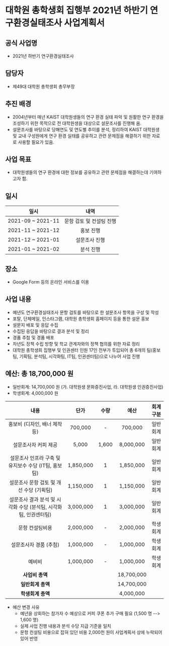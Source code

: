 대학원 총학생회 집행부 2021년 하반기 연구환경실태조사 사업계획서
===

## 공식 사업명
- 2021년 하반기 연구환경실태조사

## 담당자
- 제49대 대학원 총학생회 총무부장

## 추진 배경
- 2004년부터 매년 KAIST 대학원생들의 연구 환경 실태 파악 및 원활한 연구 환경을 조성하기 위한 목적으로 전 대학원생을 대상으로 설문조사를 진행해 옴.
- 설문조사를 바탕으로 당해연도 및 연도별 추이를 분석, 정리하여 KAIST 대학원생 및 교내 구성원에게 연구 환경 실태를 공유하고 관련 문제점을 해결하기 위한 자료로 사용할 필요가 있음.

## 사업 목표
- 대학원생들의 연구 환경에 대한 정보를 공유하고 관련 문제점을 해결하는데 기여하고자 함.

## 일시

| 일시 | 내역 | 
|:---:|:---:|
| 2021-09 ~ 2021-11 | 문항 검토 및 컨설팅 진행 |
| 2021-11 ~ 2021-12 | 홍보 진행 |
| 2021-12 ~ 2021-01 | 설문조사 진행 | 
| 2021-01 ~ 2021-02 | 분석 진행 |

## 장소
- Google Form 등의 온라인 서비스를 이용

## 사업 내용
- 예년도 연구환경실태조사 문항 검토를 바탕으로 한 설문조사 항목을 구성 및 작성
- 포탈, 단체메일, 인스타그램, 대학원 총학생회 홈페이지 등을 통한 설문 홍보
- 설문지 배포 및 응답 수집
- 수집된 응답을 바탕으로 결과 분석 및 정리
- 경품 추첨 및 경품 배포
- 차년도 정책 수립 방향 및 학교 관계자와의 정책 협의를 위한 자료 정리
- 대학원 총학생회 집행부 및 인권센터 인원 17인 전부가 투입되어 총 6개의 팀(홍보팀, 기획팀, 분석팀, 시각화팀, IT팀, 인권센터팀)으로 나누어 사업 진행

## 예산: 총 18,700,000 원
- 일반회계: 14,700,000 원 (가. 대학원생 문화증진사업, 라. 대학원생 인권증진사업)
- 학생회계: 4,000,000 원 

| **내용** | **단가** | **수량** | **예산** | **회계구분** |
|:---:|:---:|:---:|:---:|:---:|
| 홍보비 (디자인, 배너 제작 등) | 700,000 | - | 700,000 | 일반회계 | 
| 설문조사자 커피 제공 | 5,000 | 1,600 | 8,000,000 | 일반회계 | 
| 설문조사 인프라 구축 및 유지보수 수당 (IT팀, 홍보팀) | 1,850,000 | 1 | 1,850,000 | 일반회계 | 
| 설문조사 문항 검토 및 개선 수당 (기획팀) | 1,150,000 | 1 | 1,150,000 | 일반회계 | 
| 설문조사 결과 분석 및 시각화 수당 (분석팀, 시각화팀, 인권센터팀) | 3,000,000 | 1 | 3,000,000 | 일반회계 | 
| 문항 컨설팅비용 | 2,000,000 | - | 2,000,000 | 학생회계 | 
| 설문조사자 경품 (추첨) | 1,000,000 | - | 1,000,000 | 학생회계 | 
| 예비비 | 1,000,000 | - | 1,000,000 | 학생회계 | 
| **사업비 총액** |  |  | 18,700,000 | |
| **일반회계 총액** |  |  | 14,700,000 | |
| **학생회계 총액** |  |  | 4,000,000 | |

* 예산 변경 사유
  - 예년을 상회하는 참가자 수 예상으로 커피 쿠폰 추가 구매 필요 (1,500 명 --> 1,600 명)
  - 실제 사업 진행 내용과 분석 수당 지급 기준을 일치
  - 문항 컨설팅 비용으로 잡혀 있던 비용 2,000천 원이 사업계획서 상에 누락되어 있어 반영
